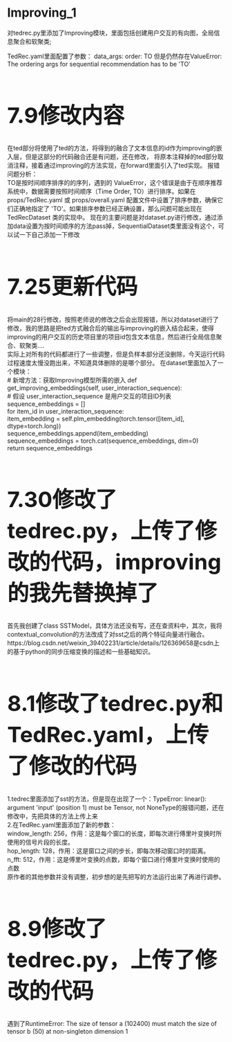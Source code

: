 # Improving_1
对tedrec.py里添加了Improving模块，里面包括创建用户交互的有向图，全局信息聚合和软聚类;

TedRec.yaml里面配置了参数：
data_args:
  order: TO
但是仍然存在ValueError: The ordering args for sequential recommendation has to be 'TO'

<h1 style="font-size:50px;">7.9修改内容</h1>
在ted部分将使用了ted的方法，将得到的融合了文本信息的id作为improving的嵌入层，但是这部分的代码融合还是有问题，还在修改，
将原本注释掉的ted部分取消注释，接着通过improving的方法实现，在forward里面引入了ted实现。
报错问题分析：<br>
TO是按时间顺序排序的的序列，遇到的 ValueError，这个错误是由于在顺序推荐系统中，数据需要按照时间顺序（Time Order, TO）进行排序。如果在 props/TedRec.yaml 或 props/overall.yaml 配置文件中设置了排序参数，确保它们正确地指定了 'TO'。如果排序参数已经正确设置，那么问题可能出现在 TedRecDataset 类的实现中。
现在的主要问题是对dataset.py进行修改，通过添加data设置为按时间顺序的方法pass掉，SequentialDataset类里面没有这个，可以试一下自己添加一下修改

<h1 style="font-size:50px;">7.25更新代码</h1>
将main的28行修改，按照老师说的修改之后会出现报错，所以对dataset进行了修改，我的思路是把ted方式融合后的输出与improving的嵌入结合起来，使得improving的用户交互的历史项目里的项目id包含文本信息，然后进行全局信息聚合、软聚类....<br>
实际上对所有的代码都进行了一些调整，但是负样本部分还没删除，今天运行代码过程速度太慢没跑出来，不知道具体删除的是哪个部分。
在dataset里面加入了一个模块：<br>
# 新增方法：获取Improving模型所需的嵌入
def get_improving_embeddings(self, user_interaction_sequence):<br>
    # 假设 user_interaction_sequence 是用户交互的项目ID列表<br>
    sequence_embeddings = []<br>
    for item_id in user_interaction_sequence:<br>
        item_embedding = self.plm_embedding(torch.tensor([item_id], dtype=torch.long))<br>
        sequence_embeddings.append(item_embedding)<br>
    sequence_embeddings = torch.cat(sequence_embeddings, dim=0)<br>
    return sequence_embeddings  <br>
<h1 style="font-size:50px;">7.30修改了tedrec.py，上传了修改的代码，improving的我先替换掉了</h1>
    首先我创建了class SSTModel，具体方法还没有写，还在查资料中，其次，我将contextual_convolution的方法改成了对sst之后的两个特征向量进行融合。<br>
    https://blog.csdn.net/weixin_39402231/article/details/126369658是csdn上的基于python的同步压缩变换的描述和一些基础知识。
<h1 style="font-size:50px;">8.1修改了tedrec.py和TedRec.yaml，上传了修改的代码</h1>
1.tedrec里面添加了sst的方法，但是现在出现了一个：TypeError: linear(): argument 'input' (position 1) must be Tensor, not NoneType的报错问题，还在修改中，先把具体的方法上传上来<br>
2.在TedRec.yaml里面添加了新的参数：<br>
window_length: 256，作用：这是每个窗口的长度，即每次进行傅里叶变换时所使用的信号片段的长度。<br>
hop_length: 128，作用：这是窗口之间的步长，即每次移动窗口时的距离。<br>
n_fft: 512，作用：这是傅里叶变换的点数，即每个窗口进行傅里叶变换时使用的点数<br>
原作者的其他参数并没有调整，初步想的是先把写的方法运行出来了再进行调参。
<h1 style="font-size:50px;">8.9修改了tedrec.py，上传了修改的代码</h1>
遇到了RuntimeError: The size of tensor a (102400) must match the size of tensor b (50) at non-singleton dimension 1
